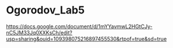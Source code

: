 # Ogorodov_Lab5
https://docs.google.com/document/d/1mYYavmwL2HGtCJy-nC5JM33Jq0XXKsCh/edit?usp=sharing&ouid=109398075216897455530&rtpof=true&sd=true
